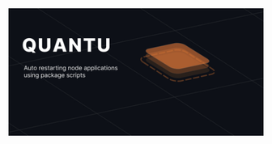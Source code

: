 <div align="center">
    <img src="https://raw.githubusercontent.com/erwinkulasic/quantu/master/.github/assets/header.jpg" width="800px"/>
</div>